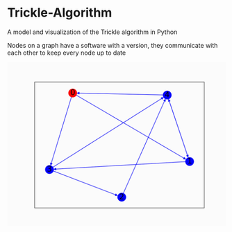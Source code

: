 # Trickle-Algorithm

A model and visualization of the Trickle algorithm in Python

Nodes on a graph have a software with a version, they communicate with each other to keep every node up to date

![](visual.gif)
